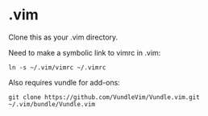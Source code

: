 # .vim

Clone this as your .vim directory.

Need to make a symbolic link to vimrc in .vim:
```
ln -s ~/.vim/vimrc ~/.vimrc
```

Also requires vundle for add-ons:
```
git clone https://github.com/VundleVim/Vundle.vim.git ~/.vim/bundle/Vundle.vim
```

